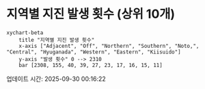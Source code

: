 # 지역별 지진 발생 횟수 (상위 10개)

```mermaid
xychart-beta
    title "지역별 지진 발생 횟수"
    x-axis ["Adjacent", "Off", "Northern", "Southern", "Noto,", "Central", "Hyuganada", "Western", "Eastern", "Kiisuido"]
    y-axis "발생 횟수" 0 --> 2310
    bar [2308, 155, 40, 39, 27, 23, 17, 16, 15, 11]
```

업데이트 시간: 2025-09-30 00:16:22
